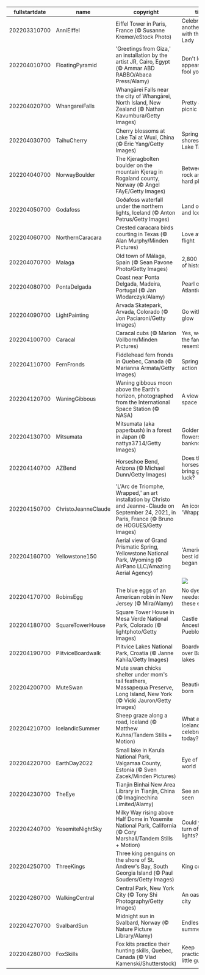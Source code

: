 |fullstartdate|name|copyright|title|image|
|--|--|--|--|--|
202203310700|AnniEiffel|Eiffel Tower in Paris, France (© Susanne Kremer/eStock Photo)|Celebrate another year with the Iron Lady|![](/en-US/2022/04/202203310700AnniEiffel.jpg)|
202204010700|FloatingPyramid|'Greetings from Giza,' an installation by the artist JR, Cairo, Egypt (© Ammar ABD RABBO/Abaca Press/Alamy)|Don't let appearances fool you today|![](/en-US/2022/04/202204010700FloatingPyramid.jpg)|
202204020700|WhangareiFalls|Whangārei Falls near the city of Whangārei, North Island, New Zealand (© Nathan Kavumbura/Getty Images)|Pretty as a picnic|![](/en-US/2022/04/202204020700WhangareiFalls.jpg)|
202204030700|TaihuCherry|Cherry blossoms at Lake Tai at Wuxi, China (© Eric Yang/Getty Images)|Spring on the shores of Lake Tai|![](/en-US/2022/04/202204030700TaihuCherry.jpg)|
202204040700|NorwayBoulder|The Kjeragbolten boulder on the mountain Kjerag in Rogaland county, Norway (© Angel FAyE/Getty Images)|Between a rock and a hard place|![](/en-US/2022/04/202204040700NorwayBoulder.jpg)|
202204050700|Godafoss|Goðafoss waterfall under the northern lights, Iceland (© Anton Petrus/Getty Images)|Land of Fire and Ice|![](/en-US/2022/04/202204050700Godafoss.jpg)|
202204060700|NorthernCaracara|Crested caracara birds courting in Texas (© Alan Murphy/Minden Pictures)|Love at first flight|![](/en-US/2022/04/202204060700NorthernCaracara.jpg)|
202204070700|Malaga|Old town of Málaga, Spain (© Sean Pavone Photo/Getty Images)|2,800 years of history|![](/en-US/2022/04/202204070700Malaga.jpg)|
202204080700|PontaDelgada|Coast near Ponta Delgada, Madeira, Portugal (© Jan Wlodarczyk/Alamy)|Pearl of the Atlantic|![](/en-US/2022/04/202204080700PontaDelgada.jpg)|
202204090700|LightPainting|Arvada Skatepark, Arvada, Colorado (© Jon Paciaroni/Getty Images)|Go with the glow|![](/en-US/2022/04/202204090700LightPainting.jpg)|
202204100700|Caracal|Caracal cubs (© Marion Vollborn/Minden Pictures)|Yes, we see the family resemblance...|![](/en-US/2022/04/202204100700Caracal.jpg)|
202204110700|FernFronds|Fiddlehead fern fronds in Quebec, Canada (© Marianna Armata/Getty Images)|Springing into action|![](/en-US/2022/04/202204110700FernFronds.jpg)|
202204120700|WaningGibbous|Waning gibbous moon above the Earth's horizon, photographed from the International Space Station (© NASA)|A view from space|![](/en-US/2022/04/202204120700WaningGibbous.jpg)|
202204130700|Mitsumata|Mitsumata (aka paperbush) in a forest in Japan (© nattya3714/Getty Images)|Golden flowers, paper banknotes?|![](/en-US/2022/04/202204130700Mitsumata.jpg)|
202204140700|AZBend|Horseshoe Bend, Arizona (© Michael Dunn/Getty Images)|Does this horseshoe bring good luck?|![](/en-US/2022/04/202204140700AZBend.jpg)|
202204150700|ChristoJeanneClaude|'L'Arc de Triomphe, Wrapped,' an art installation by Christo and Jeanne-Claude on September 24, 2021, in Paris, France (© Bruno de HOGUES/Getty Images)|An icon is 'Wrapped'|![](/en-US/2022/04/202204150700ChristoJeanneClaude.jpg)|
202204160700|Yellowstone150|Aerial view of Grand Prismatic Spring, Yellowstone National Park, Wyoming (© AirPano LLC/Amazing Aerial Agency)|'America's best idea' began here|![](/en-US/2022/04/202204160700Yellowstone150.jpg)|
||||![](/en-US/2022/04/.jpg)|
202204170700|RobinsEgg|The blue eggs of an American robin in New Jersey (© Mira/Alamy)|No dye needed for these eggs|![](/en-US/2022/04/202204170700RobinsEgg.jpg)|
202204180700|SquareTowerHouse|Square Tower House in Mesa Verde National Park, Colorado (© lightphoto/Getty Images)|Castle of the Ancestral Puebloans|![](/en-US/2022/04/202204180700SquareTowerHouse.jpg)|
202204190700|PlitviceBoardwalk|Plitvice Lakes National Park, Croatia (© Janne Kahila/Getty Images)|Boardwalk over Balkan lakes|![](/en-US/2022/04/202204190700PlitviceBoardwalk.jpg)|
202204200700|MuteSwan|Mute swan chicks shelter under mom's tail feathers, Massapequa Preserve, Long Island, New York (© Vicki Jauron/Getty Images)|Beauties are born|![](/en-US/2022/04/202204200700MuteSwan.jpg)|
202204210700|IcelandicSummer|Sheep graze along a road, Iceland (© Matthew Kuhns/Tandem Stills + Motion)|What are Icelanders celebrating today?|![](/en-US/2022/04/202204210700IcelandicSummer.jpg)|
202204220700|EarthDay2022|Small lake in Karula National Park, Valgamaa County, Estonia (© Sven Zacek/Minden Pictures)|Eye of the world|![](/en-US/2022/04/202204220700EarthDay2022.jpg)|
202204230700|TheEye|Tianjin Binhai New Area Library in Tianjin, China (© Imaginechina Limited/Alamy)|See and be seen|![](/en-US/2022/04/202204230700TheEye.jpg)|
202204240700|YosemiteNightSky|Milky Way rising above Half Dome in Yosemite National Park, California (© Cory Marshall/Tandem Stills + Motion)|Could you turn off the lights?|![](/en-US/2022/04/202204240700YosemiteNightSky.jpg)|
202204250700|ThreeKings|Three king penguins on the shore of St. Andrew's Bay, South Georgia Island (© Paul Souders/Getty Images)|King confab|![](/en-US/2022/04/202204250700ThreeKings.jpg)|
202204260700|WalkingCentral|Central Park, New York City (© Tony Shi Photography/Getty Images)|An oasis in the city|![](/en-US/2022/04/202204260700WalkingCentral.jpg)|
202204270700|SvalbardSun|Midnight sun in Svalbard, Norway (© Nature Picture Library/Alamy)|Endless summer|![](/en-US/2022/04/202204270700SvalbardSun.jpg)|
202204280700|FoxSkills|Fox kits practice their hunting skills, Quebec, Canada (© Vlad Kamenski/Shutterstock)|Keep practicing, little guy|![](/en-US/2022/04/202204280700FoxSkills.jpg)|
